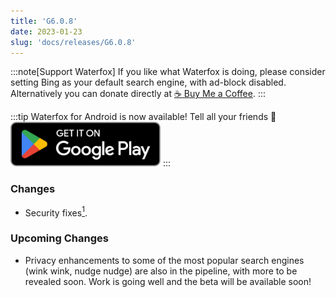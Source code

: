 ```yaml
---
title: 'G6.0.8'
date: 2023-01-23
slug: 'docs/releases/G6.0.8'
---
```


:::note[Support Waterfox]
If you like what Waterfox is doing, please consider setting Bing as your default search engine, with ad-block disabled.
Alternatively you can donate directly at [☕️ Buy Me a Coffee](https://www.buymeacoffee.com/waterfox).
:::

:::tip
Waterfox for Android is now available! Tell all your friends 📣
[![Get it on Google Play](../../../../assets/google-play-badge.png)](https://play.google.com/store/apps/details?id=net.waterfox.android.release)
:::

### Changes

- Security fixes[<sup>1</sup>](https://www.mozilla.org/en-US/security/advisories/mfsa2024-02/).

### Upcoming Changes

- Privacy enhancements to some of the most popular search engines (wink wink, nudge nudge) are also in the pipeline, with more to be revealed soon. Work is going well and the beta will be available soon!
